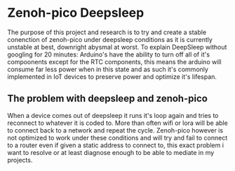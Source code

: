 # Zenoh-pico Deepsleep

The purpose of this project and research is to try and create a stable conenction of zenoh-pico under deepsleep conditions as it is currently unstable at best, downright abysmal at worst. 
To explain DeepSleep without googling for 20 minutes: Arduino's have the ability to turn off all of it's compoonents except for the RTC components, this means the arduino will consume far less power 
when in this state and as such it's commonly implemented in IoT devices to preserve power and optimize it's lifespan.

## The problem with deepsleep and zenoh-pico

When a device comes out of deepsleep it runs it's loop again and tries to reconnect to whatever it is coded to. More than often wifi or lora will be able to connect back to a network and repeat the cycle.
Zenoh-pico however is not optimized to work under these conditions and will try and fail to connect to a router even if given a static address to connect to, this exact problem i want to resolve or at least 
diagnose enough to be able to mediate in my projects.
